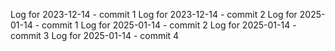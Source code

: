 Log for 2023-12-14 - commit 1
Log for 2023-12-14 - commit 2
Log for 2025-01-14 - commit 1
Log for 2025-01-14 - commit 2
Log for 2025-01-14 - commit 3
Log for 2025-01-14 - commit 4
